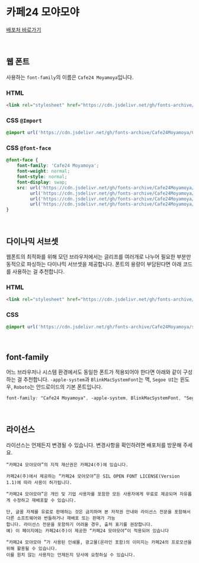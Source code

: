 # 카페24 모야모야

[배포처 바로가기](https://fonts.cafe24.com/)

&nbsp;

## 웹 폰트

사용하는 `font-family`의 이름은 `Cafe24 Moyamoya`입니다.

### HTML

```html
<link rel="stylesheet" href="https://cdn.jsdelivr.net/gh/fonts-archive/Cafe24Moyamoya/Cafe24Moyamoya.css" type="text/css"/>
```

### CSS `@Import`

```css
@import url('https://cdn.jsdelivr.net/gh/fonts-archive/Cafe24Moyamoya/Cafe24Moyamoya.css');
```

### CSS `@font-face`

```css
@font-face {
    font-family: 'Cafe24 Moyamoya';
    font-weight: normal;
    font-style: normal;
    font-display: swap;
    src: url('https://cdn.jsdelivr.net/gh/fonts-archive/Cafe24Moyamoya/Cafe24Moyamoya.woff2') format('woff2'),
         url('https://cdn.jsdelivr.net/gh/fonts-archive/Cafe24Moyamoya/Cafe24Moyamoya.woff') format('woff'),
         url('https://cdn.jsdelivr.net/gh/fonts-archive/Cafe24Moyamoya/Cafe24Moyamoya.otf') format('opentype'),
         url('https://cdn.jsdelivr.net/gh/fonts-archive/Cafe24Moyamoya/Cafe24Moyamoya.ttf') format('truetype');
}
```

&nbsp;

## 다이나믹 서브셋

웹폰트의 최적화를 위해 모던 브라우저에서는 글리프를 여러개로 나누어 필요한 부분만 동적으로 파싱하는 다이나믹 서브셋을 제공합니다. 폰트의 용량이 부담된다면 아래 코드를 사용하는 걸 추천합니다.

### HTML

```html
<link rel="stylesheet" href="https://cdn.jsdelivr.net/gh/fonts-archive/Cafe24Moyamoya/subsets/Cafe24Moyamoya-dynamic-subset.css" type="text/css"/>
```

### CSS

```css
@import url('https://cdn.jsdelivr.net/gh/fonts-archive/Cafe24Moyamoya/subsets/Cafe24Moyamoya-dynamic-subset.css');
```

&nbsp;

## font-family

어느 브라우저나 시스템 환경에서도 동일한 폰트가 적용되어야 한다면 아래와 같이 구성하는 걸 추천합니다. `-apple-system`과 `BlinkMacSystemFont`는 맥, `Segoe UI`는 윈도우, `Roboto`는 안드로이드의 기본 폰트입니다.



```css
font-family: "Cafe24 Moyamoya", -apple-system, BlinkMacSystemFont, "Segoe UI", Roboto, Oxygen, Ubuntu, Cantarell, "Open Sans", "Helvetica Neue", sans-serif;
```

&nbsp;

## 라이선스

라이선스는 언제든지 변경될 수 있습니다. 변경사항을 확인하려면 배포처를 방문해 주세요.

```
“카페24 모야모야”의 지적 재산권은 카페24(주)에 있습니다.

카페24(주)에서 제공하는 “카페24 모야모야”은 SIL OPEN FONT LICENSE(Version 1.1)에 따라 사용이 허가됩니다.

“카페24 모야모야”은 개인 및 기업 사용자를 포함한 모든 사용자에게 무료로 제공되며 자유롭게 수정하고 재배포할 수 있습니다.

단, 글꼴 자체를 유료로 판매하는 것은 금지하며 본 저작권 안내와 라이선스 전문을 포함해서 다른 소프트웨어와 번들하거나 재배포 또는 판매가 가능
합니다. 라이선스 전문을 포함하기 어려울 경우, 출처 표기를 권장합니다. 
예) 이 페이지에는 카페24(주)이 제공한 “카페24 모야모야”이 적용되어 있습니다

“카페24 모야모야 ”가 사용된 인쇄물, 광고물(온라인 포함)의 이미지는 카페24의 프로모션을 위해 활용될 수 있습니다. 
이를 원치 않는 사용자는 언제든지 당사에 요청하실 수 있습니다.
```
